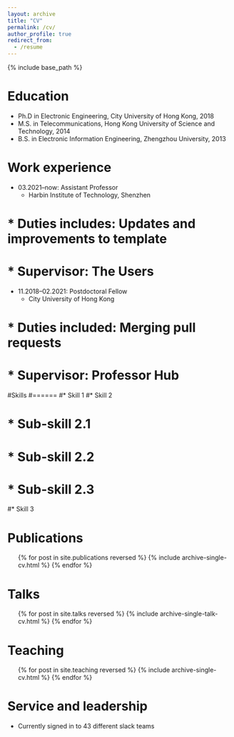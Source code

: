 ```yaml
---
layout: archive
title: "CV"
permalink: /cv/
author_profile: true
redirect_from:
  - /resume
---
```


{% include base_path %}

Education
======
* Ph.D in Electronic Engineering, City University of Hong Kong, 2018
* M.S. in Telecommunications, Hong Kong University of Science and Technology, 2014
* B.S. in Electronic Information Engineering, Zhengzhou University, 2013

Work experience
======
* 03.2021–now: Assistant Professor
  * Harbin Institute of Technology, Shenzhen 
 # * Duties includes: Updates and improvements to template
 # * Supervisor: The Users

* 11.2018–02.2021: Postdoctoral Fellow
  * City University of Hong Kong
 # * Duties included: Merging pull requests
 # * Supervisor: Professor Hub
  
#Skills
#======
#* Skill 1
#* Skill 2
#  * Sub-skill 2.1
#  * Sub-skill 2.2
#  * Sub-skill 2.3
#* Skill 3

Publications
======
  <ul>{% for post in site.publications reversed %}
    {% include archive-single-cv.html %}
  {% endfor %}</ul>
  
Talks
======
  <ul>{% for post in site.talks reversed %}
    {% include archive-single-talk-cv.html  %}
  {% endfor %}</ul>
  
Teaching
======
  <ul>{% for post in site.teaching reversed %}
    {% include archive-single-cv.html %}
  {% endfor %}</ul>
  
Service and leadership
======
* Currently signed in to 43 different slack teams
